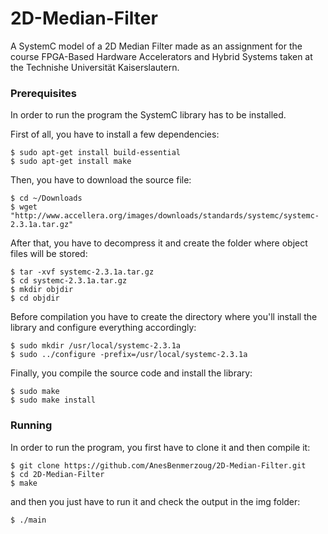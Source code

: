 # 2D-Median-Filter

A SystemC model of a 2D Median Filter made as an assignment for the course FPGA-Based Hardware Accelerators and Hybrid Systems taken at the Technishe Universität Kaiserslautern.

### Prerequisites

In order to run the program the SystemC library has to be installed.

First of all, you have to install a few dependencies:

    $ sudo apt-get install build-essential
    $ sudo apt-get install make
    
Then, you have to download the source file:

    $ cd ~/Downloads
    $ wget "http://www.accellera.org/images/downloads/standards/systemc/systemc-2.3.1a.tar.gz"
    
After that, you have to decompress it and create the folder where object files will be stored:
    
    $ tar -xvf systemc-2.3.1a.tar.gz
    $ cd systemc-2.3.1a.tar.gz
    $ mkdir objdir
    $ cd objdir

Before compilation you have to create the directory where you'll install the library and configure everything accordingly:

    $ sudo mkdir /usr/local/systemc-2.3.1a
    $ sudo ../configure -prefix=/usr/local/systemc-2.3.1a
    
Finally, you compile the source code and install the library:
    
    $ sudo make
    $ sudo make install
    
### Running

In order to run the program, you first have to clone it and then compile it:

    $ git clone https://github.com/AnesBenmerzoug/2D-Median-Filter.git
    $ cd 2D-Median-Filter
    $ make
    
and then you just have to run it and check the output in the img folder:

    $ ./main
